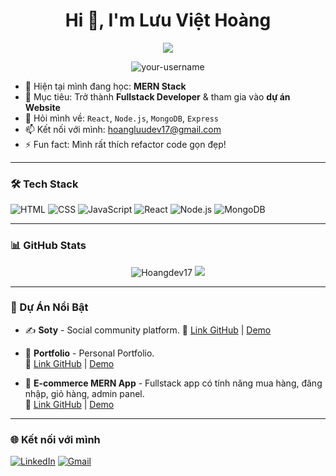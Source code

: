 <h1 align="center">Hi 👋, I'm Lưu Việt Hoàng</h1>
<p align="center">
  <img src="https://readme-typing-svg.herokuapp.com?lines=Fullstack+Web+Developer;Lover+of+Code+%26+Tech;Always+Learning+New+Things" />
</p>

<p align="center">
  <img src="https://komarev.com/ghpvc/?username=your-username&label=Profile%20views&color=0e75b6&style=flat" alt="your-username" />
</p>

- 🌱 Hiện tại mình đang học: **MERN Stack**
- 🧠 Mục tiêu: Trở thành **Fullstack Developer** & tham gia vào **dự án Website**
- 💬 Hỏi mình về: `React`, `Node.js`, `MongoDB`, `Express`
- 📫 Kết nối với mình: hoangluudev17@gmail.com
- ⚡ Fun fact: Mình rất thích refactor code gọn đẹp!

---

### 🛠️ Tech Stack

![HTML](https://img.shields.io/badge/-HTML5-E34F26?style=flat&logo=html5&logoColor=white)
![CSS](https://img.shields.io/badge/-CSS3-1572B6?style=flat&logo=css3)
![JavaScript](https://img.shields.io/badge/-JavaScript-F7DF1E?style=flat&logo=javascript&logoColor=black)
![React](https://img.shields.io/badge/-React-61DAFB?style=flat&logo=react)
![Node.js](https://img.shields.io/badge/-Node.js-339933?style=flat&logo=node.js)
![MongoDB](https://img.shields.io/badge/-MongoDB-47A248?style=flat&logo=mongodb)

---

### 📊 GitHub Stats

<p align="center">
  <img src="https://github-readme-stats.vercel.app/api?username=Hoangdev17&show_icons=true&theme=tokyonight" alt="Hoangdev17" />
  <img src="https://github-readme-streak-stats.herokuapp.com?user=Hoangdev17&theme=tokyonight" />
</p>

---

### 📌 Dự Án Nổi Bật
- ✍️ **Soty** - Social community platform.
  🔗 [Link GitHub](https://github.com/Hoangdev17/soty-fe.git) | [Demo](https://soty-fe.vercel.app/)

- 🛒 **Portfolio** - Personal Portfolio.  
  🔗 [Link GitHub](https://github.com/Hoangdev17/Portfolio.git) | [Demo](https://portfolio-weld-alpha-95.vercel.app/projects)

- 🛒 **E-commerce MERN App** - Fullstack app có tính năng mua hàng, đăng nhập, giỏ hàng, admin panel.  
  🔗 [Link GitHub](https://github.com/Hoangdev17/E_commerce_Web) | [Demo](https://e-commerce-web-git-master-hoangs-projects-5ed118ae.vercel.app/)



---

### 🌐 Kết nối với mình

[![LinkedIn](https://img.shields.io/badge/-LinkedIn-blue?style=flat&logo=Linkedin)]([https://linkedin.com/in/your-profile](https://www.linkedin.com/in/ho%C3%A0ng-l%C6%B0u-826a12353/))
[![Gmail](https://img.shields.io/badge/-Gmail-D14836?style=flat&logo=gmail&logoColor=white)](mailto:hoangluudev17@gmail.com)
